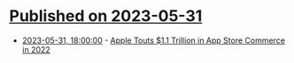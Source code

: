# [Published on 2023-05-31](index.md)

* [2023-05-31, 18:00:00](https://apple.slashdot.org/story/23/05/31/1756205/apple-touts-11-trillion-in-app-store-commerce-in-2022?utm_source=rss1.0mainlinkanon&utm_medium=feed) - [Apple Touts $1.1 Trillion in App Store Commerce in 2022](https://apple.slashdot.org/story/23/05/31/1756205/apple-touts-11-trillion-in-app-store-commerce-in-2022?utm_source=rss1.0mainlinkanon&utm_medium=feed)
